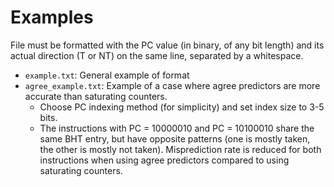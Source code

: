 # Examples
File must be formatted with the PC value (in binary, of any bit length) and its actual direction (T or NT) on the same line, separated by a whitespace.
- `example.txt`: General example of format
- `agree_example.txt`: Example of a case where agree predictors are more accurate than saturating counters. 
    - Choose PC indexing method (for simplicity) and set index size to 3-5 bits. 
    - The instructions with PC = 10000010 and PC = 10100010 share the same BHT entry, but have opposite patterns (one is mostly taken, the other is mostly not taken). Misprediction rate is reduced for both instructions when using agree predictors compared to using saturating counters.
